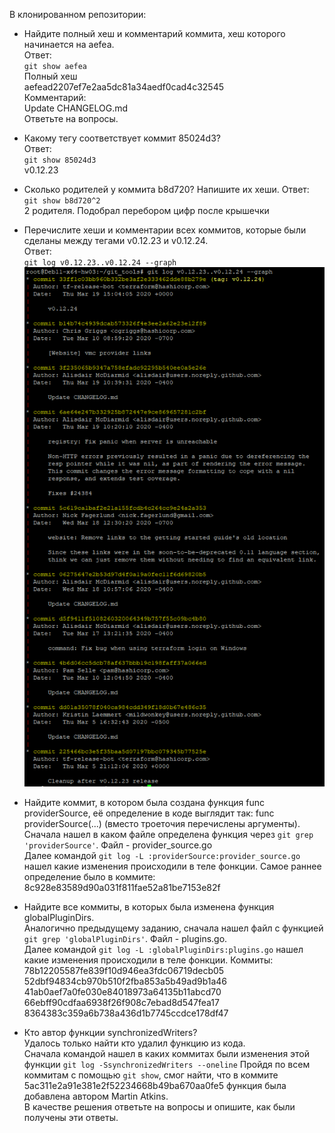 В клонированном репозитории:  
* Найдите полный хеш и комментарий коммита, хеш которого начинается на aefea.  
Ответ:  
`git show aefea`  
Полный хеш  
aefead2207ef7e2aa5dc81a34aedf0cad4c32545  
Комментарий:  
Update CHANGELOG.md  
Ответьте на вопросы.  
* Какому тегу соответствует коммит 85024d3?  
Ответ:  
`git show 85024d3`  
v0.12.23  
* Сколько родителей у коммита b8d720? Напишите их хеши.
  Ответ:  
  `git show b8d720^2`  
  2 родителя. Подобрал перебором цифр после крышечки  
* Перечислите хеши и комментарии всех коммитов, которые были сделаны между тегами v0.12.23 и v0.12.24.  
  Ответ:  
  `git log v0.12.23..v0.12.24 --graph`  
  ![](https://github.com/Svalker1989/git-tools/blob/main/Z.PNG)  
* Найдите коммит, в котором была создана функция func providerSource, её определение в коде выглядит так: func providerSource(...) (вместо троеточия перечислены аргументы).  
  Сначала нашел в каком файле определена функция через `git grep 'providerSource'`. Файл - provider_source.go   
  Далее командой `git log -L :providerSource:provider_source.go` нашел какие изменения происходили в теле фонкции. Самое раннее определение было в коммите:  
  8c928e83589d90a031f811fae52a81be7153e82f  

* Найдите все коммиты, в которых была изменена функция globalPluginDirs.  
  Аналогично предыдущему заданию, сначала нашел файл с функцией `git grep 'globalPluginDirs'`. Файл - plugins.go.  
  Далее командой `git log -L :globalPluginDirs:plugins.go` нашел какие изменения происходили в теле фонкции. Коммиты:  
  78b12205587fe839f10d946ea3fdc06719decb05  
  52dbf94834cb970b510f2fba853a5b49ad9b1a46  
  41ab0aef7a0fe030e84018973a64135b11abcd70  
  66ebff90cdfaa6938f26f908c7ebad8d547fea17  
  8364383c359a6b738a436d1b7745ccdce178df47  
 
* Кто автор функции synchronizedWriters?  
  Удалось только найти кто удалил функцию из кода.  
  Сначала командой нашел в каких коммитах были изменения этой функции `git log -SsynchronizedWriters --oneline` 
  Пройдя по всем коммитам с помощью `git show`, смог найти, что в коммите 5ac311e2a91e381e2f52234668b49ba670aa0fe5 функция была добавлена автором Martin Atkins.  
В качестве решения ответьте на вопросы и опишите, как были получены эти ответы.

